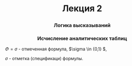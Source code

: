 # <p align="center"> Лекция 2 </p>
### <p align="center"> Логика высказываний </p>
### <p align="center"> Исчисление аналитических таблиц </p>

$\Phi=\sigma$ - отмеченная формула, $\sigma \in {0,1} $,

$\sigma$ - отметка (спецификаци) формулы.
